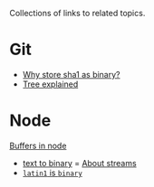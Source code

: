 Collections of links to related topics.

# Git

- [Why store sha1 as binary?](https://docs.gitlab.com/ee/development/sha1_as_binary.html)
- [Tree explained](https://stackoverflow.com/questions/14790681/what-is-the-internal-format-of-a-git-tree-object)

# Node

[Buffers in node](https://medium.freecodecamp.org/do-you-want-a-better-understanding-of-buffer-in-node-js-check-this-out-2e29de2968e8)
- [text to binary](https://stackoverflow.com/questions/14430633/how-to-convert-text-to-binary-code-in-javascript/14430733)
= [About streams](http://codewinds.com/blog/2013-08-19-nodejs-writable-streams.html#writing_text_file)
- [`latin1` is `binary`](https://github.com/nodejs/node/issues/12908#issuecomment-299989926)

